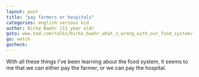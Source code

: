 ```yaml
---
layout: post
title: "pay farmers or hospitals"
categories: english serious kid
author: Birke Baehr (11 year old)
goto: www.ted.com/talks/birke_baehr_what_s_wrong_with_our_food_system/
go: watch
gocheck:  
---
```

With all these things I've been learning about the food system, it seems to me that we can either pay the farmer, or we can pay the hospital.
